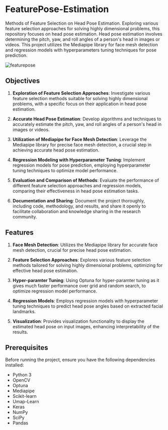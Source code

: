 # FeaturePose-Estimation
Methods of Feature Selection on Head Pose Estimation.
Exploring various feature selection approaches for solving highly dimensional problems, this repository focuses on head pose estimation.
Head pose estimation involves determining the pitch, yaw, and roll angles of a person's head in images or videos. This project utilizes the Mediapipe library for face mesh detection and regression models with hyperparameters tuning techniques for pose prediction.

![featurepose](https://github.com/NawalShehata/FeaturePose-Estimation/assets/156523967/28b6c0c8-d054-4de1-9e56-50b39a976e95)

## Objectives

1. **Exploration of Feature Selection Approaches**: Investigate various feature selection methods suitable for solving highly dimensional problems, with a specific focus on their application in head pose estimation.

2. **Accurate Head Pose Estimation**: Develop algorithms and techniques to accurately estimate the pitch, yaw, and roll angles of a person's head in images or videos.

3. **Utilization of Mediapipe for Face Mesh Detection**: Leverage the Mediapipe library for precise face mesh detection, a crucial step in achieving accurate head pose estimation.

4. **Regression Modeling with Hyperparameter Tuning**: Implement regression models for pose prediction, employing hyperparameter tuning techniques to optimize model performance.

5. **Evaluation and Comparison of Methods**: Evaluate the performance of different feature selection approaches and regression models, comparing their effectiveness in head pose estimation tasks.

6. **Documentation and Sharing**: Document the project thoroughly, including code, methodology, and results, and share it openly to facilitate collaboration and knowledge sharing in the research community.


## Features

1. **Face Mesh Detection**: Utilizes the Mediapipe library for accurate face mesh detection, crucial for precise head pose estimation.

2. **Feature Selection Approaches**: Explores various feature selection methods tailored for solving highly dimensional problems, optimizing for effective head pose estimation.

3. **Hyper-paramter Tuning**: Using Optuna for hyper-paramter tuning as it gives much faster performance over grid and random search, to optimize regression model performance.

4. **Regression Models**: Employs regression models with hyperparameter tuning techniques to predict head pose angles based on extracted facial landmarks.

5. **Visualization**: Provides visualization functionality to display the estimated head pose on input images, enhancing interpretability of the results.

 
## Prerequisites

Before running the project, ensure you have the following dependencies installed:

- Python 3
- OpenCV
- Optuna
- Mediapipe
- Scikit-learn
- Umap-Learn
- Keras
- NumPy
- SciPy
- Pandas
